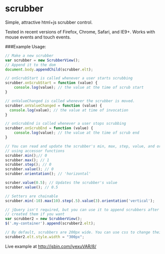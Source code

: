 scrubber
========

Simple, attractive html+js scrubber control.

Tested in recent versions of Firefox, Chrome, Safari, and IE9+. Works with mouse events and touch events.

###Example Usage:
```javascript
// Make a new scrubber
var scrubber = new ScrubberView();
// Append it to the dom
document.body.appendChild(scrubber.elt);

// onScrubStart is called whenever a user starts scrubbing
scrubber.onScrubStart = function (value) {
    console.log(value); // the value at the time of scrub start
}

// onValueChanged is called whenever the scrubber is moved.
scrubber.onValueChanged = function (value) {
  console.log(value); // the value at time of invocation
}

// onScrubEnd is called whenever a user stops scrubbing
scrubber.onScrubEnd = function (value) {
    console.log(value); // the value at the time of scrub end
}

// You can read and update the scrubber's min, max, step, value, and orientation
// using accessor functions
scrubber.min();// 0
scrubber.max(); // 1
scrubber.step(); // 0
scrubber.value(); // 0
scrubber.orientation(); // 'horizontal'

scruber.value(0.5); // Updates the scrubber's value
scrubber.value(); // 0.5

// Setters are chainable
scrubber.min(-10).max(10).step(.5).value(3).orientation('vertical');

// jQuery isn't required, but you can use it to append scrubbers after you've
// created them if you want
var scrubber2 = new ScrubberView();
$('.my-container').append(scrubber2.elt);

// By default, scrubbers are 200px wide. You can use css to change their size
scrubber2.elt.style.width = "300px";
```

Live example at http://jsbin.com/iyexuVAR/8/

